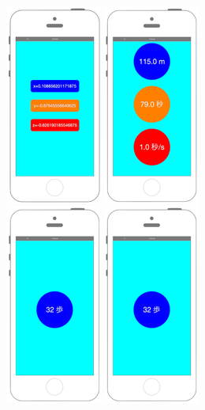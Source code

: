 [![Preview version001](./img/CoreMotion001.png)](./001_coremotion.md)
[![Preview version002](./img/CoreMotion002.png)](./002_coremotion.md)
[![Preview version003](./img/CoreMotion003.png)](./003_coremotion.md)
[![Preview version003](./img/CoreMotion003.png)](./004_coremotion.md)

